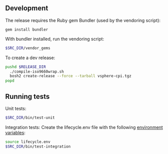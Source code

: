 ## Development

The release requires the Ruby gem Bundler (used by the vendoring script):

```
gem install bundler
```

With bundler installed, run the vendoring script:

```bash
$SRC_DIR/vendor_gems
```

To create a dev release:

```bash
pushd $RELEASE_DIR
  ./compile-iso9660wrap.sh
  bosh2 create-release --force --tarball vsphere-cpi.tgz
popd
```

## Running tests

Unit tests:
```bash
$SRC_DIR/bin/test-unit
```

Integration tests:
Create the lifecycle.env file with the following [environment variables](https://github.com/cloudfoundry-incubator/bosh-vsphere-cpi-release/blob/bc88e607b08cf89bc359d69688567e1def093391/src/vsphere_cpi/spec/support/lifecycle_helpers.rb#L8-L32):

```bash
source lifecycle.env
$SRC_DIR/bin/test-integration
```

